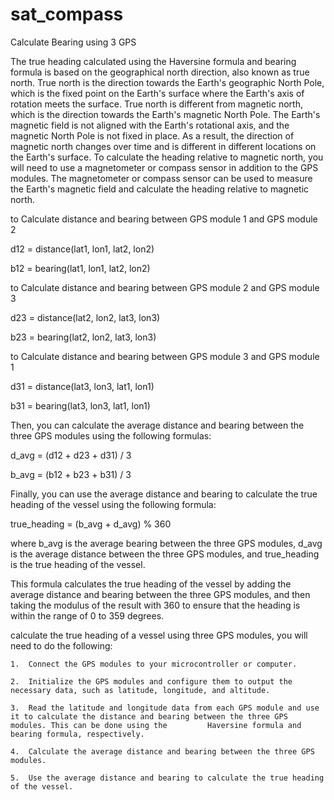 # sat_compass
Calculate Bearing using 3 GPS

The true heading calculated using the Haversine formula and bearing formula is based on the geographical north direction, also known as true north. True north is the direction towards the Earth's geographic North Pole, which is the fixed point on the Earth's surface where the Earth's axis of rotation meets the surface.
True north is different from magnetic north, which is the direction towards the Earth's magnetic North Pole. The Earth's magnetic field is not aligned with the Earth's rotational axis, and the magnetic North Pole is not fixed in place. As a result, the direction of magnetic north changes over time and is different in different locations on the Earth's surface.
To calculate the heading relative to magnetic north, you will need to use a magnetometer or compass sensor in addition to the GPS modules. The magnetometer or compass sensor can be used to measure the Earth's magnetic field and calculate the heading relative to magnetic north.

to Calculate distance and bearing between GPS module 1 and GPS module 2

d12 = distance(lat1, lon1, lat2, lon2)

b12 = bearing(lat1, lon1, lat2, lon2)

to Calculate distance and bearing between GPS module 2 and GPS module 3

d23 = distance(lat2, lon2, lat3, lon3)

b23 = bearing(lat2, lon2, lat3, lon3)

to  Calculate distance and bearing between GPS module 3 and GPS module 1

d31 = distance(lat3, lon3, lat1, lon1)

b31 = bearing(lat3, lon3, lat1, lon1)

Then, you can calculate the average distance and bearing between the three GPS modules using the following formulas:

d_avg = (d12 + d23 + d31) / 3

b_avg = (b12 + b23 + b31) / 3

Finally, you can use the average distance and bearing to calculate the true heading of the vessel using the following formula:

true_heading = (b_avg + d_avg) % 360

where b_avg is the average bearing between the three GPS modules, d_avg is the average distance between the three GPS modules, and true_heading is the true heading of the vessel.

This formula calculates the true heading of the vessel by adding the average distance and bearing between the three GPS modules, and then taking the modulus of the result with 360 to ensure that the heading is within the range of 0 to 359 degrees.


calculate the true heading of a vessel using three GPS modules, you will need to do the following:

    1.  Connect the GPS modules to your microcontroller or computer.

    2.  Initialize the GPS modules and configure them to output the necessary data, such as latitude, longitude, and altitude.

    3.  Read the latitude and longitude data from each GPS module and use it to calculate the distance and bearing between the three GPS modules. This can be done using the         Haversine formula and bearing formula, respectively.

    4.  Calculate the average distance and bearing between the three GPS modules.

    5.  Use the average distance and bearing to calculate the true heading of the vessel.
